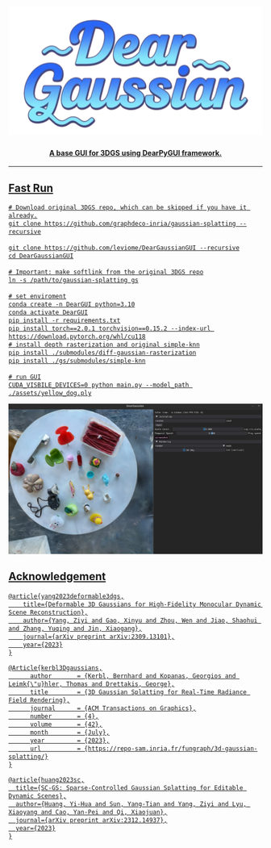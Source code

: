 <h1 align="center">
<br>
<a href="https://github.com/leviome/DearGaussianGUI"><img src="https://github.com/leviome/DearGaussianGUI/blob/main/assets/DearGaussianLogo.png" alt="DearGaussian logo">
</h1>
<h4 align="center">A base GUI for 3DGS using DearPyGUI framework.</h4>

---
## Fast Run
```
# Download original 3DGS repo, which can be skipped if you have it already.
git clone https://github.com/graphdeco-inria/gaussian-splatting --recursive

git clone https://github.com/leviome/DearGaussianGUI --recursive
cd DearGaussianGUI

# Important: make softlink from the original 3DGS repo
ln -s /path/to/gaussian-splatting gs

# set enviroment
conda create -n DearGUI python=3.10
conda activate DearGUI
pip install -r requirements.txt
pip install torch==2.0.1 torchvision==0.15.2 --index-url https://download.pytorch.org/whl/cu118
# install depth rasterization and original simple-knn
pip install ./submodules/diff-gaussian-rasterization
pip install ./gs/submodules/simple-knn

# run GUI
CUDA_VISBILE_DEVICES=0 python main.py --model_path ./assets/yellow_dog.ply
```

![GUI](assets/screenshot.png)

## Acknowledgement

```
@article{yang2023deformable3dgs,
    title={Deformable 3D Gaussians for High-Fidelity Monocular Dynamic Scene Reconstruction},
    author={Yang, Ziyi and Gao, Xinyu and Zhou, Wen and Jiao, Shaohui and Zhang, Yuqing and Jin, Xiaogang},
    journal={arXiv preprint arXiv:2309.13101},
    year={2023}
}
```
```
@Article{kerbl3Dgaussians,
      author       = {Kerbl, Bernhard and Kopanas, Georgios and Leimk{\"u}hler, Thomas and Drettakis, George},
      title        = {3D Gaussian Splatting for Real-Time Radiance Field Rendering},
      journal      = {ACM Transactions on Graphics},
      number       = {4},
      volume       = {42},
      month        = {July},
      year         = {2023},
      url          = {https://repo-sam.inria.fr/fungraph/3d-gaussian-splatting/}
}
```
```
@article{huang2023sc,
  title={SC-GS: Sparse-Controlled Gaussian Splatting for Editable Dynamic Scenes},
  author={Huang, Yi-Hua and Sun, Yang-Tian and Yang, Ziyi and Lyu, Xiaoyang and Cao, Yan-Pei and Qi, Xiaojuan},
  journal={arXiv preprint arXiv:2312.14937},
  year={2023}
}
```
